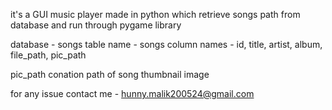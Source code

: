 it's a GUI music player made in python which retrieve songs path from database and run through pygame library

database - songs
table name - songs
column names - id, title, artist, album, file_path, pic_path

pic_path conation path of song thumbnail image

for any issue contact me - hunny.malik200524@gmail.com
